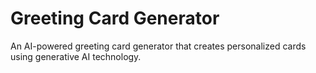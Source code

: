 # Greeting Card Generator
An AI-powered greeting card generator that creates personalized cards using generative AI technology.
